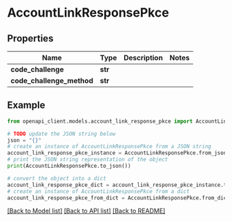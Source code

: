 # AccountLinkResponsePkce


## Properties

Name | Type | Description | Notes
------------ | ------------- | ------------- | -------------
**code_challenge** | **str** |  | 
**code_challenge_method** | **str** |  | 

## Example

```python
from openapi_client.models.account_link_response_pkce import AccountLinkResponsePkce

# TODO update the JSON string below
json = "{}"
# create an instance of AccountLinkResponsePkce from a JSON string
account_link_response_pkce_instance = AccountLinkResponsePkce.from_json(json)
# print the JSON string representation of the object
print(AccountLinkResponsePkce.to_json())

# convert the object into a dict
account_link_response_pkce_dict = account_link_response_pkce_instance.to_dict()
# create an instance of AccountLinkResponsePkce from a dict
account_link_response_pkce_from_dict = AccountLinkResponsePkce.from_dict(account_link_response_pkce_dict)
```
[[Back to Model list]](../README.md#documentation-for-models) [[Back to API list]](../README.md#documentation-for-api-endpoints) [[Back to README]](../README.md)


